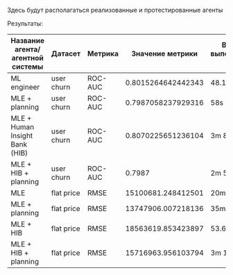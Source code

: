 Здесь будут располагаться реализованные и протестированные агенты


Результаты:

| Название агента/агентной системы | Датасет | Метрика | Значение метрики | Время выполнения, сек. | Затрачено входных токенов | Затрачено выходных токенов |
|-------------|-------------|-------------|-------------|-------------|-------------|-------------|
|ML engineer | user churn | ROC-AUC | 0.8015264642442343 | 48.1s | 14528 | 1730 |
|MLE + planning | user churn | ROC-AUC | 0.7987058237929316    |  58s |  15545   |  1337 |
|MLE + Human Insight Bank (HIB)| user churn| ROC-AUC |0.8070225651236104|3m 8.6s|366 282|2 576|
|MLE + HIB + planning|user churn| ROC-AUC |0.7987|2m 58.0s|305 264|17 691|
|MLE|flat price|RMSE|15100681.248412501|20m 4.3s|335 149|24 843|
|MLE + planning|flat price|RMSE|13747906.007218136|35m|35007|5691|
|MLE + HIB|flat price|RMSE|18563619.853423897|53.6s|38 827|3 261|
|MLE + HIB + planning|flat price|RMSE|15716963.956103794|3m 11.8s|131 649|10 043|
